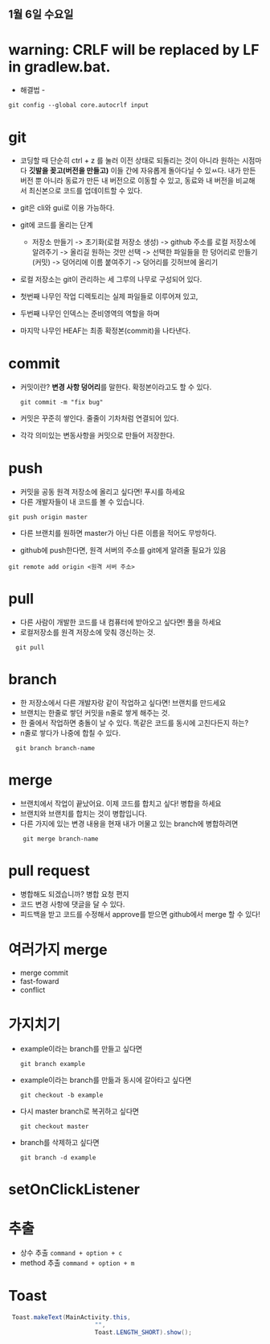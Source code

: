 ## 1월 6일 수요일
 
 # warning: CRLF will be replaced by LF in gradlew.bat.
* 해결법 -

```
git config --global core.autocrlf input
```

# git 

* 코딩할 때 단순히 ctrl + z 를 눌러 이전 상태로 되돌리는 것이 아니라 원하는 시점마다 **깃발을 꽂고(버전을 만들고)** 이들 간에 자유롭게 돌아다닐 수 있ㅆ다. 내가 만든 버전 뿐 아니라 동료가 만든 내 버전으로 이동할 수 있고, 동료와 내 버전을 비교해서 최신본으로 코드를 업데이트할 수 있다.
* git은 cli와 gui로 이용 가능하다.
* git에 코드를 올리는 단계
  * 저장소 만들기 -> 초기화(로컬 저장소 생성) -> github 주소를 로컬 저장소에 알려주기 -> 올리길 원하는 것만 선택 ->  선택한 파일들을 한 덩어리로 만들기(커밋) -> 덩어리에 이름 붙여주기 -> 덩어리를 깃허브에 올리기

* 로컬 저장소는 git이 관리하는 세 그루의 나무로 구성되어 있다.
* 첫번째 나무인 작업 디렉토리는 실제 파일들로 이루어져 있고,
* 두번째 나무인 인덱스는 준비영역의 역할을 하며
* 마지막 나무인 HEAF는 최종 확정본(commit)을 나타낸다.
  
# commit

* 커밋이란? **변경 사항 덩어리**를 말한다. 확정본이라고도 할 수 있다.
  
  ```
  git commit -m "fix bug"
  ```

* 커밋은 꾸준히 쌓인다. 줄줄이 기차처럼 연결되어 있다.
* 각각 의미있는 변동사항을 커밋으로 만들어 저장한다.

# push

* 커밋을 공동 원격 저장소에 올리고 싶다면! 푸시를 하세요
* 다른 개발자들이 내 코드를 볼 수 있습니다.

```
git push origin master

```

* 다른 브랜치를 원하면 master가 아닌 다른 이름을 적어도 무방하다.

* github에 push한다면, 원격 서버의 주소를 git에게 알려줄 필요가 있음

```
git remote add origin <원격 서버 주소>
```
# pull

* 다른 사람이 개발한 코드를 내 컴퓨터에 받아오고 싶다면! 풀을 하세요
* 로컬저장소를 원격 저장소에 맞춰 갱신하는 것.
  
```
  git pull
```

# branch

* 한 저장소에서 다른 개발자랑 같이 작업하고 싶다면! 브랜치를 만드세요
* 브랜치는 한줄로 쌓던 커밋을 n줄로 쌓게 해주는 것.
* 한 줄에서 작업하면 충돌이 날 수 있다. 똑같은 코드를 동시에 고친다든지 하는?
* n줄로 쌓다가 나중에 합칠 수 있다.
  
```
  git branch branch-name
```

# merge

* 브랜치에서 작업이 끝났어요. 이제 코드를 합치고 싶다! 병합을 하세요
* 브랜치와 브랜치를 합치는 것이 병합입니다.
* 다른 가지에 있는 변경 내용을 현재 내가 머물고 있는 branch에 병합하려면 
```
    git merge branch-name
```

# pull request

* 병합해도 되겠습니까? 병합 요청 편지
* 코드 변경 사항에 댓글을 달 수 있다.
* 피드백을 받고 코드를 수정해서 approve를 받으면 github에서 merge 할 수 있다!

# 여러가지 merge

* merge commit
* fast-foward
* conflict

# 가지치기

* example이라는 branch를 만들고 싶다면
  ```
  git branch example
  ```

* example이라는 branch를 만듦과 동시에 갈아타고 싶다면
  ```
  git checkout -b example
  ```

* 다시 master branch로 복귀하고 싶다면
  ```
  git checkout master
  ```

* branch를 삭제하고 싶다면
  ```
  git branch -d example
  ```
  
# setOnClickListener

# 추출
* 상수 추출 `command + option + c`
* method 추출  `command + option + m`
  
# Toast
```java
 Toast.makeText(MainActivity.this,
                        "",
                        Toast.LENGTH_SHORT).show();
```